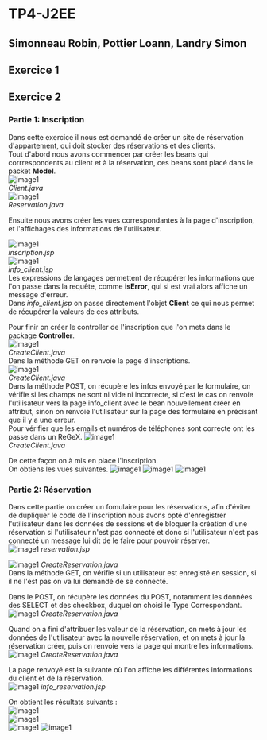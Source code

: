 # TP4-J2EE
## Simonneau Robin, Pottier Loann, Landry Simon

## **Exercice 1**


## **Exercice 2**
### Partie 1: Inscription
Dans cette exercice il nous est demandé de créer un site de réservation d'appartement, qui doit stocker des réservations et des clients.  
Tout d'abord nous avons commencer par créer les beans qui corrrespondents au client et à la réservation, ces beans sont placé dans le packet **Model**.  
![image1](images/clientBean.png)  
*Client.java*  
![image1](images/reservationBean.png)  
*Reservation.java*  

Ensuite nous avons créer les vues correspondantes à la page d'inscription, et l'affichages des informations de l'utilisateur.  

![image1](images/InscriptionJSP.png)  
*inscription.jsp*  
![image1](images/InfoClientsJSP.png)  
*info_client.jsp*  
Les expressions de langages permettent de récupérer les informations que l'on passe dans la requête, comme **isError**, qui si est vrai alors affiche un message d'erreur.  
Dans _info_client.jsp_ on passe directement l'objet **Client** ce qui nous permet de récupérer la valeurs de ces attributs.  
  
Pour finir on créer le controller de l'inscription que l'on mets dans le package **Controller**.  
![image1](images/inscriptionGetController.png)  
*CreateClient.java*  
Dans la méthode GET on renvoie la page d'inscriptions.  
![image1](images/inscriptionControllerPost.png)  
*CreateClient.java*  
Dans la méthode POST, on récupère les infos envoyé par le formulaire, on vérifie si les champs ne sont ni vide ni incorrecte, si c'est le cas on renvoie l'utilisateur vers la page info_client avec le bean nouvellement créer en attribut, sinon on renvoie l'utilisateur sur la page des formulaire en précisant que il y a une erreur.  
Pour vérifier que les emails et numéros de téléphones sont correcte ont les passe dans un ReGeX.
![image1](images/Regex.png)  
*CreateClient.java*  

De cette façon on à mis en place l'inscription.  
On obtiens les vues suivantes.
![image1](images/Inscription1.png)
![image1](images/Inscription2.png)
![image1](images/InscriptionR.png)



### Partie 2: Réservation
Dans cette partie on créer un fomulaire pour les réservations, afin d'éviter de dupliquer le code de l'inscription nous avons opté d'enregistrer l'utilisateur dans les données de sessions et de bloquer la création d'une réservation si l'utilisateur n'est pas connecté et donc si l'utilisateur n'est pas connecté un message lui dit de le faire pour pouvoir réserver.  
![image1](images/img_2.png)
*reservation.jsp*  

![image1](images/img_3.png)
*CreateReservation.java*  
Dans la méthode GET, on vérifie si un utilisateur est enregisté en session, si il ne l'est pas on va lui demandé de se connecté.   

Dans le POST, on récupère les données du POST, notamment les données des SELECT et des checkbox, duquel on choisi le Type Correspondant.
![image1](images/img_4.png)
*CreateReservation.java*  

Quand on a fini d'attribuer les valeur de la réservation, on mets à jour les données de l'utilisateur avec la nouvelle réservation, et on mets à jour la réservation créer, puis on renvoie vers la page qui montre les informations.  
![image1](images/img_5.png)
*CreateReservation.java*  

La page renvoyé est la suivante où l'on affiche les différentes informations du client et de la réservation.  
![image1](images/img_6.png)
*info_reservation.jsp*  

On obtient les résultats suivants :  
![image1](images/img_9.png)  
![image1](images/img_8.png)  
![image1](images/img_10.png)
![image1](images/img_7.png)  
